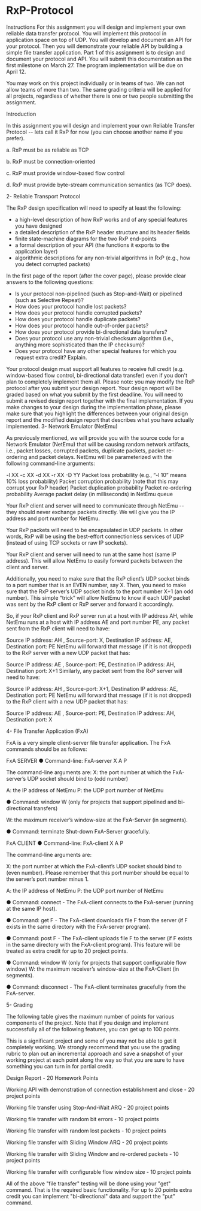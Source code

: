 # RxP-Protocol

Instructions
 For this assignment you will design and implement your own reliable data transfer protocol. You will implement this protocol in application space on top of UDP. You will develop and document an API for your protocol. Then you will demonstrate your reliable API by building a simple file transfer application.
Part 1 of this assignment is to design and document your protocol and API. You will submit this documentation as the first milestone on March 27. The program implementation will be due on April 12.

You may work on this project individually or in teams of two. We can not allow teams of more than two. The same grading criteria will be applied for all projects, regardless of whether there is one or two people submitting the assignment.

Introduction 

In this assignment you will design and implement your own Reliable Transfer Protocol -- lets call it RxP for now (you can choose another name if you prefer). 

a. RxP must be as reliable as TCP 

b. RxP must be connection-oriented 

c. RxP must provide window-based flow control 

d. RxP must provide byte-stream communication semantics (as TCP does). 

 

2- Reliable Transport Protocol 

The RxP design specification will need to specify at least the following: 

-  a high-level description of how RxP works and of any special features you have designed 
-  a detailed description of the RxP header structure and its header fields 
-  finite state-machine diagrams for the two RxP end-points 
-  a formal description of your API (the functions it exports to the application layer) 
-  algorithmic descriptions for any non-trivial algorithms in RxP (e.g., how you detect corrupted packets) 

In the first page of the report (after the cover page), please provide clear answers to the following questions: 
-  Is your protocol non-pipelined (such as Stop-and-Wait) or pipelined (such as Selective Repeat)? 
-  How does your protocol handle lost packets? 
-  How does your protocol handle corrupted packets? 
-  How does your protocol handle duplicate packets? 
-  How does your protocol handle out-of-order packets? 
-  How does your protocol provide bi-directional data transfers? 
-  Does your protocol use any non-trivial checksum algorithm (i.e., anything more sophisticated than the IP 
checksum)? 
-  Does your protocol have any other special features for which you request extra credit? Explain. 
 
Your protocol design must support all features to receive full credit (e.g. window-based flow control, bi-directional data transfer) even if you don't plan to completely implement them all.
Please note: you may modify the RxP protocol after you submit your design report. Your design report will be graded based on what you submit by the first deadline. You will need to submit a revised design report together with the final implementation. If you make changes to your design during the implementation phase, please make sure that you highlight the differences between your original design report and the modified design report that describes what you have actually implemented. 
3- Network Emulator (NetEmu) 

As previously mentioned, we will provide you with the source code for a Network Emulator (NetEmu) that will be causing random network artifacts, i.e., packet losses, corrupted packets, duplicate packets, packet re-ordering and packet delays. NetEmu will be parameterized with the following command-line arguments: 

-l XX
-c XX
-d XX
-r XX
-D YY
Packet loss probability (e.g., “-l 10” means 10% loss probability) Packet corruption probability (note that this may corrupt your RxP header) Packet duplication probability
Packet re-ordering probability
Average packet delay (in milliseconds) in NetEmu queue 

Your RxP client and server will need to communicate through NetEmu -- they should never exchange packets directly. We will give you the IP address and port number for NetEmu. 

Your RxP packets will need to be encapsulated in UDP packets. In other words, RxP will be using the best-effort connectionless services of UDP (instead of using TCP sockets or raw IP sockets). 

Your RxP client and server will need to run at the same host (same IP address). This will allow NetEmu to easily forward packets between the client and server. 

Additionally, you need to make sure that the RxP client’s UDP socket binds to a port number that is an EVEN number, say X. Then, you need to make sure that the RxP server’s UDP socket binds to the port number X+1 (an odd number). This simple “trick” will allow NetEmu to know if each UDP packet was sent by the RxP client or RxP server and forward it accordingly. 

So, if your RxP client and RxP server run at a host with IP address AH, while NetEmu runs at a host with IP address AE and port number PE, any packet sent from the RxP client will need to have: 

Source IP address: AH , Source-port: X, Destination IP address: AE, Destination port: PE
NetEmu will forward that message (if it is not dropped) to the RxP server with a new UDP packet that has: 

Source IP address: AE , Source-port: PE, Destination IP address: AH, Destination port: X+1 Similarly, any packet sent from the RxP server will need to have: 

Source IP address: AH , Source-port: X+1, Destination IP address: AE, Destination port: PE NetEmu will forward that message (if it is not dropped) to the RxP client with a new UDP packet that has: 

Source IP address: AE , Source-port: PE, Destination IP address: AH, Destination port: X 

4- File Transfer Application (FxA) 

FxA is a very simple client-server file transfer application. The FxA commands should be as follows: 

FxA SERVER
● Command-line: FxA-server X A P 

The command-line arguments are:
X: the port number at which the FxA-server’s UDP socket should bind to (odd number) 

A: the IP address of NetEmu
P: the UDP port number of NetEmu 

● Command: window W (only for projects that support pipelined and bi- directional transfers) 

W: the maximum receiver’s window-size at the FxA-Server (in segments). 

● Command: terminate Shut-down FxA-Server gracefully. 

FxA CLIENT
● Command-line: FxA-client X A P 

The command-line arguments are: 

X: the port number at which the FxA-client’s UDP socket should bind to (even number). Please remember that this port number should be equal to the server’s port number minus 1. 

A: the IP address of NetEmu
P: the UDP port number of NetEmu 

● Command: connect - The FxA-client connects to the FxA-server (running at the same IP host). 

● Command: get F - The FxA-client downloads file F from the server (if F exists in the same directory with the FxA-server program). 

● Command: post F - The FxA-client uploads file F to the server (if F exists in the same directory with the FxA-client program). This feature will be treated as extra credit for up to 20 project points.

● Command: window W (only for projects that support configurable flow window) W: the maximum receiver’s window-size at the FxA-Client (in segments). 

● Command: disconnect - The FxA-client terminates gracefully from the FxA-server. 

5- Grading 

The following table gives the maximum number of points for various components of the project. Note that if you design and implement successfully all of the following features, you can get up to 100 points.

This is a significant project and some of you may not be able to get it completely working. We strongly recommend that you use the grading rubric to plan out an incremental approach and save a snapshot of your working project at each point along the way so that you are sure to have something you can turn in for partial credit.

Design Report - 20 Homework Points

Working API with demonstration of connection establishment and close - 20 project points

Working file transfer using Stop-And-Wait ARQ - 20 project points

Working file transfer with random bit errors - 10 project points

Working file transfer with random lost packets - 10 project points

Working file transfer with Sliding Window ARQ - 20 project points

Working file transfer with Sliding Window and re-ordered packets - 10 project points

Working file transfer with configurable flow window size - 10 project points

All of the above "file transfer" testing will be done using your "get" command. That is the required basic functionality. For up to 20 points extra credit you can implement "bi-directional" data and support the "put" command.


